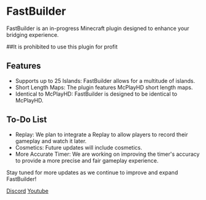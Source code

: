 # FastBuilder

FastBuilder is an in-progress Minecraft plugin designed to enhance your bridging experience.

##It is prohibited to use this plugin for profit

## Features

- Supports up to 25 Islands: FastBuilder allows for a multitude of islands.
- Short Length Maps: The plugin features McPlayHD short length maps.
- Identical to McPlayHD: FastBuilder is designed to be identical to McPlayHD.

## To-Do List

- Replay: We plan to integrate a Replay to allow players to record their gameplay and watch it later.
- Cosmetics: Future updates will include cosmetics.
- More Accurate Timer: We are working on improving the timer's accuracy to provide a more precise and fair gameplay experience.

Stay tuned for more updates as we continue to improve and expand FastBuilder!

[Discord](https://discord.gg/CXX3aQ8yWz)
[Youtube](https://www.youtube.com/watch?v=SKroRhilXE8)
